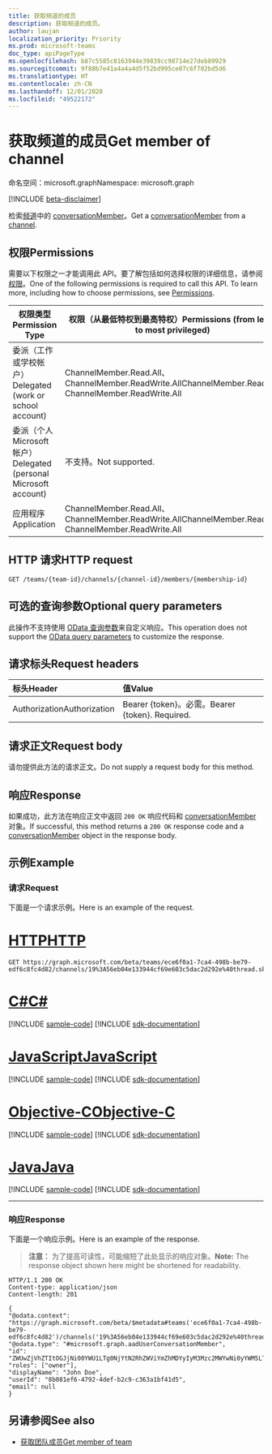 ```yaml
---
title: 获取频道的成员
description: 获取频道的成员。
author: laujan
localization_priority: Priority
ms.prod: microsoft-teams
doc_type: apiPageType
ms.openlocfilehash: b87c5585c8163944e39839cc98714e27deb89929
ms.sourcegitcommit: 9f88b7e41a4a4a4d5f52bd995ce07c6f702bd5d6
ms.translationtype: HT
ms.contentlocale: zh-CN
ms.lasthandoff: 12/01/2020
ms.locfileid: "49522172"
---
```

# <a name="get-member-of-channel"></a><span data-ttu-id="792bc-103">获取频道的成员</span><span class="sxs-lookup"><span data-stu-id="792bc-103">Get member of channel</span></span>

<span data-ttu-id="792bc-104">命名空间：microsoft.graph</span><span class="sxs-lookup"><span data-stu-id="792bc-104">Namespace: microsoft.graph</span></span>

[!INCLUDE [beta-disclaimer](../../includes/beta-disclaimer.md)]

<span data-ttu-id="792bc-105">检索[频道](../resources/channel.md)中的 [conversationMember](../resources/conversationmember.md)。</span><span class="sxs-lookup"><span data-stu-id="792bc-105">Get a [conversationMember](../resources/conversationmember.md) from a [channel](../resources/channel.md).</span></span>

## <a name="permissions"></a><span data-ttu-id="792bc-106">权限</span><span class="sxs-lookup"><span data-stu-id="792bc-106">Permissions</span></span>

<span data-ttu-id="792bc-p101">需要以下权限之一才能调用此 API。要了解包括如何选择权限的详细信息，请参阅[权限](/graph/permissions-reference)。</span><span class="sxs-lookup"><span data-stu-id="792bc-p101">One of the following permissions is required to call this API. To learn more, including how to choose permissions, see [Permissions](/graph/permissions-reference).</span></span>

|<span data-ttu-id="792bc-109">权限类型</span><span class="sxs-lookup"><span data-stu-id="792bc-109">Permission Type</span></span>|<span data-ttu-id="792bc-110">权限（从最低特权到最高特权）</span><span class="sxs-lookup"><span data-stu-id="792bc-110">Permissions (from least to most privileged)</span></span>|
|---------|-------------|
|<span data-ttu-id="792bc-111">委派（工作或学校帐户）</span><span class="sxs-lookup"><span data-stu-id="792bc-111">Delegated (work or school account)</span></span>|<span data-ttu-id="792bc-112">ChannelMember.Read.All、 ChannelMember.ReadWrite.All</span><span class="sxs-lookup"><span data-stu-id="792bc-112">ChannelMember.Read.All, ChannelMember.ReadWrite.All</span></span> |
|<span data-ttu-id="792bc-113">委派（个人 Microsoft 帐户）</span><span class="sxs-lookup"><span data-stu-id="792bc-113">Delegated (personal Microsoft account)</span></span>|<span data-ttu-id="792bc-114">不支持。</span><span class="sxs-lookup"><span data-stu-id="792bc-114">Not supported.</span></span>|
|<span data-ttu-id="792bc-115">应用程序</span><span class="sxs-lookup"><span data-stu-id="792bc-115">Application</span></span>|<span data-ttu-id="792bc-116">ChannelMember.Read.All、 ChannelMember.ReadWrite.All</span><span class="sxs-lookup"><span data-stu-id="792bc-116">ChannelMember.Read.All, ChannelMember.ReadWrite.All</span></span> |


## <a name="http-request"></a><span data-ttu-id="792bc-117">HTTP 请求</span><span class="sxs-lookup"><span data-stu-id="792bc-117">HTTP request</span></span>
<!-- { "blockType": "ignored"} -->
```http
GET /teams/{team-id}/channels/{channel-id}/members/{membership-id}
```

## <a name="optional-query-parameters"></a><span data-ttu-id="792bc-118">可选的查询参数</span><span class="sxs-lookup"><span data-stu-id="792bc-118">Optional query parameters</span></span>

<span data-ttu-id="792bc-119">此操作不支持使用 [OData 查询参数](/graph/query-parameters)来自定义响应。</span><span class="sxs-lookup"><span data-stu-id="792bc-119">This operation does not support the [OData query parameters](/graph/query-parameters) to customize the response.</span></span>

## <a name="request-headers"></a><span data-ttu-id="792bc-120">请求标头</span><span class="sxs-lookup"><span data-stu-id="792bc-120">Request headers</span></span>

| <span data-ttu-id="792bc-121">标头</span><span class="sxs-lookup"><span data-stu-id="792bc-121">Header</span></span>       | <span data-ttu-id="792bc-122">值</span><span class="sxs-lookup"><span data-stu-id="792bc-122">Value</span></span> |
|:---------------|:--------|
| <span data-ttu-id="792bc-123">Authorization</span><span class="sxs-lookup"><span data-stu-id="792bc-123">Authorization</span></span>  | <span data-ttu-id="792bc-p102">Bearer {token}。必需。</span><span class="sxs-lookup"><span data-stu-id="792bc-p102">Bearer {token}. Required.</span></span>  |

## <a name="request-body"></a><span data-ttu-id="792bc-126">请求正文</span><span class="sxs-lookup"><span data-stu-id="792bc-126">Request body</span></span>

<span data-ttu-id="792bc-127">请勿提供此方法的请求正文。</span><span class="sxs-lookup"><span data-stu-id="792bc-127">Do not supply a request body for this method.</span></span>

## <a name="response"></a><span data-ttu-id="792bc-128">响应</span><span class="sxs-lookup"><span data-stu-id="792bc-128">Response</span></span>

<span data-ttu-id="792bc-129">如果成功，此方法在响应正文中返回 `200 OK` 响应代码和 [conversationMember](../resources/conversationmember.md) 对象。</span><span class="sxs-lookup"><span data-stu-id="792bc-129">If successful, this method returns a `200 OK` response code and a [conversationMember](../resources/conversationmember.md) object in the response body.</span></span>

## <a name="example"></a><span data-ttu-id="792bc-130">示例</span><span class="sxs-lookup"><span data-stu-id="792bc-130">Example</span></span>

### <a name="request"></a><span data-ttu-id="792bc-131">请求</span><span class="sxs-lookup"><span data-stu-id="792bc-131">Request</span></span>

<span data-ttu-id="792bc-132">下面是一个请求示例。</span><span class="sxs-lookup"><span data-stu-id="792bc-132">Here is an example of the request.</span></span>

# <a name="http"></a>[<span data-ttu-id="792bc-133">HTTP</span><span class="sxs-lookup"><span data-stu-id="792bc-133">HTTP</span></span>](#tab/http)
<!-- {
  "blockType": "request",
  "name": "channel-get_member"
} -->
```msgraph-interactive
GET https://graph.microsoft.com/beta/teams/ece6f0a1-7ca4-498b-be79-edf6c8fc4d82/channels/19%3A56eb04e133944cf69e603c5dac2d292e%40thread.skype/members/ZWUwZjVhZTItOGJjNi00YWU1LTg0NjYtN2RhZWViYmZhMDYyIyM3Mzc2MWYwNi0yYWM5LTQ2OWMtOWYxMC0yNzlhOGNjMjY3Zjk=
```
# <a name="c"></a>[<span data-ttu-id="792bc-134">C#</span><span class="sxs-lookup"><span data-stu-id="792bc-134">C#</span></span>](#tab/csharp)
[!INCLUDE [sample-code](../includes/snippets/csharp/channel-get-member-csharp-snippets.md)]
[!INCLUDE [sdk-documentation](../includes/snippets/snippets-sdk-documentation-link.md)]

# <a name="javascript"></a>[<span data-ttu-id="792bc-135">JavaScript</span><span class="sxs-lookup"><span data-stu-id="792bc-135">JavaScript</span></span>](#tab/javascript)
[!INCLUDE [sample-code](../includes/snippets/javascript/channel-get-member-javascript-snippets.md)]
[!INCLUDE [sdk-documentation](../includes/snippets/snippets-sdk-documentation-link.md)]

# <a name="objective-c"></a>[<span data-ttu-id="792bc-136">Objective-C</span><span class="sxs-lookup"><span data-stu-id="792bc-136">Objective-C</span></span>](#tab/objc)
[!INCLUDE [sample-code](../includes/snippets/objc/channel-get-member-objc-snippets.md)]
[!INCLUDE [sdk-documentation](../includes/snippets/snippets-sdk-documentation-link.md)]

# <a name="java"></a>[<span data-ttu-id="792bc-137">Java</span><span class="sxs-lookup"><span data-stu-id="792bc-137">Java</span></span>](#tab/java)
[!INCLUDE [sample-code](../includes/snippets/java/channel-get-member-java-snippets.md)]
[!INCLUDE [sdk-documentation](../includes/snippets/snippets-sdk-documentation-link.md)]

---


### <a name="response"></a><span data-ttu-id="792bc-138">响应</span><span class="sxs-lookup"><span data-stu-id="792bc-138">Response</span></span>

<span data-ttu-id="792bc-139">下面是一个响应示例。</span><span class="sxs-lookup"><span data-stu-id="792bc-139">Here is an example of the response.</span></span>

><span data-ttu-id="792bc-140">**注意：** 为了提高可读性，可能缩短了此处显示的响应对象。</span><span class="sxs-lookup"><span data-stu-id="792bc-140">**Note:** The response object shown here might be shortened for readability.</span></span> 
<!-- {
  "blockType": "response",
  "truncated": true,
  "@odata.type": "microsoft.graph.conversationMember"
} -->
```http
HTTP/1.1 200 OK
Content-type: application/json
Content-length: 201

{
"@odata.context": "https://graph.microsoft.com/beta/$metadata#teams('ece6f0a1-7ca4-498b-be79-edf6c8fc4d82')/channels('19%3A56eb04e133944cf69e603c5dac2d292e%40thread.skype')/members/microsoft.graph.aadUserConversationMember/$entity",
"@odata.type": "#microsoft.graph.aadUserConversationMember",
"id": "ZWUwZjVhZTItOGJjNi00YWU1LTg0NjYtN2RhZWViYmZhMDYyIyM3Mzc2MWYwNi0yYWM5LTQ2OWMtOWYxMC0yNzlhOGNjMjY3Zjk=",
"roles": ["owner"],
"displayName": "John Doe",
"userId": "8b081ef6-4792-4def-b2c9-c363a1bf41d5",
"email": null
}

```

## <a name="see-also"></a><span data-ttu-id="792bc-141">另请参阅</span><span class="sxs-lookup"><span data-stu-id="792bc-141">See also</span></span>

- [<span data-ttu-id="792bc-142">获取团队成员</span><span class="sxs-lookup"><span data-stu-id="792bc-142">Get member of team</span></span>](team-get-members.md)

<!-- uuid: 8fcb5dbc-d5aa-4681-8e31-b001d5168d79
2015-10-25 14:57:30 UTC -->
<!--
{
  "type": "#page.annotation",
  "description": "get_channel_member",
  "keywords": "",
  "section": "documentation",
  "tocPath": "",
  "suppressions": [
  ]
}
-->

